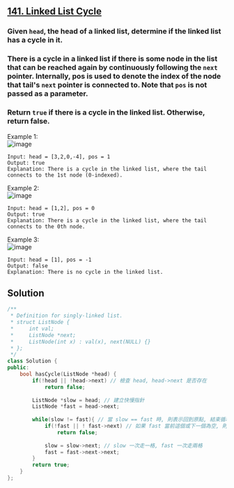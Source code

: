 ## [141. Linked List Cycle](https://leetcode.com/problems/linked-list-cycle/)


### Given `head`, the head of a linked list, determine if the linked list has a cycle in it.
### There is a cycle in a linked list if there is some node in the list that can be reached again by continuously following the `next` pointer. Internally, pos is used to denote the index of the node that tail's `next` pointer is connected to. Note that `pos` is not passed as a parameter.
### Return `true` if there is a cycle in the linked list. Otherwise, return false.


Example 1:  
![image](https://assets.leetcode.com/uploads/2018/12/07/circularlinkedlist.png)  
```
Input: head = [3,2,0,-4], pos = 1
Output: true
Explanation: There is a cycle in the linked list, where the tail connects to the 1st node (0-indexed).
```

Example 2:  
![image](https://assets.leetcode.com/uploads/2018/12/07/circularlinkedlist_test2.png)  
```
Input: head = [1,2], pos = 0
Output: true
Explanation: There is a cycle in the linked list, where the tail connects to the 0th node.
```

Example 3:  
![image](https://assets.leetcode.com/uploads/2018/12/07/circularlinkedlist_test3.png)  
```
Input: head = [1], pos = -1
Output: false
Explanation: There is no cycle in the linked list.
```


## Solution
```c++
/**
 * Definition for singly-linked list.
 * struct ListNode {
 *     int val;
 *     ListNode *next;
 *     ListNode(int x) : val(x), next(NULL) {}
 * };
 */
class Solution {
public:
    bool hasCycle(ListNode *head) {
        if(!head || !head->next) // 檢查 head, head->next 是否存在
            return false;
        
        ListNode *slow = head; // 建立快慢指針
        ListNode *fast = head->next; 
        
        while(slow != fast){ // 當 slow == fast 時, 則表示回到原點, 結束循環
            if(!fast || ! fast->next) // 如果 fast 當前這個或下一個為空, 則表示沒有形成環
                return false;
            
            slow = slow->next; // slow 一次走一格, fast 一次走兩格
            fast = fast->next->next;
        }
        return true;
    }
};
```